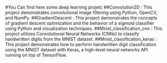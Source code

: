 #You Can find here some deep learning projetc
##Convolution2D :  This project demonstrates convolutional image filtering using Python, OpenCV, and NumPy. 
##GradientDescent : This project demonstrates the concepts of gradient descent optimization and the behavior of a sigmoid classifier using Python and visualization techniques. 
##Mnist_classification_cnn : This project utilizes Convolutional Neural Networks (CNNs) to classify handwritten digits from the MNIST dataset. 
##Mnist_classification_keras : This project demonstrates how to perform handwritten digit classification using the MNIST dataset with Keras, a high-level neural networks API running on top of TensorFlow.
